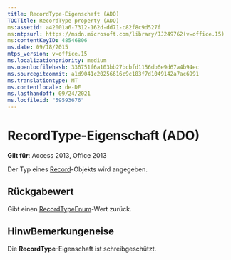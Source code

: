 ```yaml
---
title: RecordType-Eigenschaft (ADO)
TOCTitle: RecordType property (ADO)
ms:assetid: a42001a6-7312-162d-dd71-c82f8c9d527f
ms:mtpsurl: https://msdn.microsoft.com/library/JJ249762(v=office.15)
ms:contentKeyID: 48546806
ms.date: 09/18/2015
mtps_version: v=office.15
ms.localizationpriority: medium
ms.openlocfilehash: 336751f6a103bb27bcbfd1156db6e9d67a4b94ec
ms.sourcegitcommit: a1d9041c20256616c9c183f7d1049142a7ac6991
ms.translationtype: MT
ms.contentlocale: de-DE
ms.lasthandoff: 09/24/2021
ms.locfileid: "59593676"
---
```

# <a name="recordtype-property-ado"></a>RecordType-Eigenschaft (ADO)


**Gilt für**: Access 2013, Office 2013

Der Typ eines [Record](record-object-ado.md)-Objekts wird angegeben.

## <a name="return-value"></a>Rückgabewert

Gibt einen [RecordTypeEnum](recordtypeenum.md)-Wert zurück.

## <a name="remarks"></a>HinwBemerkungeneise

Die **RecordType**-Eigenschaft ist schreibgeschützt.

